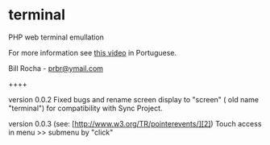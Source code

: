 terminal
========

PHP web terminal emullation

For more information see [this video][1] in Portuguese.



Bill Rocha - prbr@ymail.com


++++

version 0.0.2
	Fixed bugs and rename screen display to "screen" ( old name "terminal") 
	for compatibility with Sync Project.
	
version 0.0.3 (see: [http://www.w3.org/TR/pointerevents/][2])
	Touch access in menu >> submenu by "click"



[1]: http://youtu.be/xNgSbIgFQro
[2]: http://www.w3.org/TR/pointerevents/
